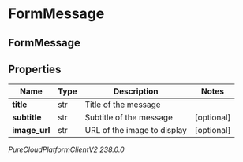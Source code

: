 # FormMessage

## FormMessage

## Properties

|Name | Type | Description | Notes|
|------------ | ------------- | ------------- | -------------|
| **title** | str | Title of the message | |
| **subtitle** | str | Subtitle of the message | [optional] |
| **image_url** | str | URL of the image to display | [optional] |



_PureCloudPlatformClientV2 238.0.0_
